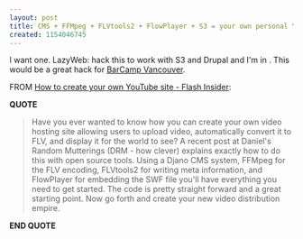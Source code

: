 ```yaml
---
layout: post
title: CMS + FFMpeg + FLVtools2 + FlowPlayer + S3 = your own personal YouTube!
created: 1154046745
---
```

<p> I want one. LazyWeb: hack this to work with S3 and Drupal and I&#39;m in . This would be a great hack for <a href="http://barcamp.org/BarCampVancouver">BarCamp Vancouver</a>. </p><p> FROM <a href="http://www.flashinsider.com/2006/07/26/how-to-create-your-own-youtube-site/">How to create your own YouTube site - Flash Insider</a>: </p><p> <strong>QUOTE</strong> </p><blockquote> Have you ever wanted to know how you can create your own video hosting site allowing users to upload video, automatically convert it to FLV, and display it for the world to see? A recent post at Daniel&#39;s Random Mutterings (DRM - how clever) explains exactly how to do this with open source tools. Using a Djano CMS system, FFMpeg for the FLV encoding, FLVtools2 for writing meta information, and FlowPlayer for embedding the SWF file you&#39;ll have everything you need to get started. The code is pretty straight forward and a great starting point. Now go forth and create your new video distribution empire. </blockquote><p> <strong>END QUOTE</strong> </p>
